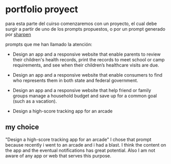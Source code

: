 # portfolio proyect

para esta parte del cuirso comenzaremos con un proyecto, el cual debe surgir a partir de uno de los prompts propuestos, o por un prompt generado por [sharpen](https://www.coursera.org/learn/start-ux-design-process/ungradedWidget/EuPzq/choose-your-portfolio-project-prompt)

prompts que me han llamado la atención:

- Design an app and a responsive website that enable parents to review their children's health records, print the records to meet school or camp requirements, and see when their children’s healthcare visits are due. 

- Design an app and a responsive website that enable consumers to find who represents them in both state and federal government. 

- Design an app and a responsive website that help friend or family groups manage a household budget and save up for a common goal (such as a vacation).

- Design a high-score tracking app for an arcade

## my choice

"Design a high-score tracking app for an arcade"
I chose that prompt because recently i went to an arcade and i had a blast. I think the content on the app and the eventual notifications has great potential. Also I am not aware of any app or web that serves this purpose.  